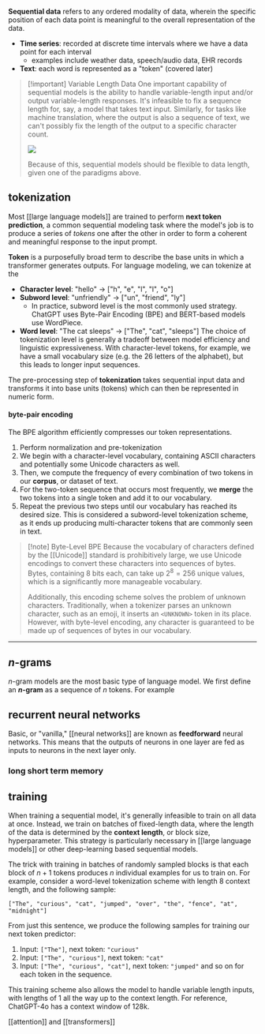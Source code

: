 
**Sequential data** refers to any ordered modality of data, wherein the specific position of each data point is meaningful to the overall representation of the data.
- **Time series**: recorded at discrete time intervals where we have a data point for each interval
	- examples include weather data, speech/audio data, EHR records
- **Text**: each word is represented as a "token" (covered later)

>[!important] Variable Length Data
>One important capability of sequential models is the ability to handle variable-length input and/or output variable-length responses. It's infeasible to fix a sequence length for, say, a model that takes text input. Similarly, for tasks like machine translation, where the output is also a sequence of text, we can't possibly fix the length of the output to a specific character count.
>
>![](img/seq.jpg)
>
>Because of this, sequential models should be flexible to data length, given one of the paradigms above.

## tokenization
Most [[large language models]] are trained to perform **next token prediction**, a common sequential modeling task where the model's job is to produce a series of *tokens* one after the other in order to form a coherent and meaningful response to the input prompt.

**Token** is a purposefully broad term to describe the base units in which a transformer generates outputs. For language modeling, we can tokenize at the 
- **Character level**: "hello" → ["h", "e", "l", "l", "o"]
- **Subword level**: "unfriendly" → ["un", "friend", "ly"]
	- In practice, subword level is the most commonly used strategy. ChatGPT uses Byte-Pair Encoding (BPE) and BERT-based models use WordPiece.
- **Word level**: "The cat sleeps" → ["The", "cat", "sleeps"]
The choice of tokenization level is generally a tradeoff between model efficiency and linguistic expressiveness. With character-level tokens, for example, we have a small vocabulary size (e.g. the 26 letters of the alphabet), but this leads to longer input sequences.

The pre-processing step of **tokenization** takes sequential input data and transforms it into base units (tokens) which can then be represented in numeric form.
#### byte-pair encoding
The BPE algorithm efficiently compresses our token representations. 
1. Perform normalization and pre-tokenization
2. We begin with a character-level vocabulary, containing ASCII characters and potentially some Unicode characters as well. 
3. Then, we compute the frequency of every combination of two tokens in our **corpus**, or dataset of text.
4. For the two-token sequence that occurs most frequently, we **merge** the two tokens into a single token and add it to our vocabulary.
5. Repeat the previous two steps until our vocabulary has reached its desired size.
This is considered a subword-level tokenization scheme, as it ends up producing multi-character tokens that are commonly seen in text.

>[!note] Byte-Level BPE
>Because the vocabulary of characters defined by the [[Unicode]] standard is prohibitively large, we use Unicode encodings to convert these characters into sequences of bytes. Bytes, containing 8 bits each, can take up $2^8 = 256$ unique values, which is a significantly more manageable vocabulary. 
>
>Additionally, this encoding scheme solves the problem of unknown characters. Traditionally, when a tokenizer parses an unknown character, such as an emoji, it inserts an `<UNKNOWN>` token in its place. However, with byte-level encoding, any character is guaranteed to be made up of sequences of bytes in our vocabulary.

---
## $n$-grams
$n$-gram models are the most basic type of language model. We first define an **$n$-gram** as a sequence of $n$ tokens. For example

## recurrent neural networks
Basic, or "vanilla," [[neural networks]]  are known as **feedforward** neural networks. This means that the outputs of neurons in one layer are fed as inputs to neurons in the next layer only.


### long short term memory




## training
When training a sequential model, it's generally infeasible to train on all data at once. Instead, we train on batches of fixed-length data, where the length of the data is determined by the **context length**, or block size, hyperparameter. This strategy is particularly necessary in [[large language models]] or other deep-learning based sequential models.

The trick with training in batches of randomly sampled blocks is that each block of $n+1$ tokens produces $n$ individual examples for us to train on. For example, consider a word-level tokenization scheme with length $8$ context length, and the following sample:
```
["The", "curious", "cat", "jumped", "over", "the", "fence", "at", "midnight"]
```
From just this sentence, we produce the following samples for training our next token predictor:
1. Input: `["The"]`, next token: `"curious"`
2. Input: `["The", "curious"]`, next token: `"cat"`
3. Input: `["The", "curious", "cat"]`, next token: `"jumped"`
and so on for each token in the sequence.

This training scheme also allows the model to handle variable length inputs, with lengths of $1$ all the way up to the context length. For reference, ChatGPT-4o has a context window of 128k.


[[attention]] and [[transformers]]